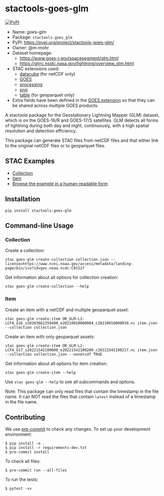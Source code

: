 # stactools-goes-glm

[![PyPI](https://img.shields.io/pypi/v/stactools-goes-glm)](https://pypi.org/project/stactools-goes-glm/)

- Name: goes-glm
- Package: `stactools.goes_glm`
- PyPI: <https://pypi.org/project/stactools-goes-glm/>
- Owner: @m-mohr
- Dataset homepage:
  - <https://www.goes-r.gov/spacesegment/glm.html>
  - <https://ghrc.nsstc.nasa.gov/lightning/overview_glm.html>
- STAC extensions used:
  - [datacube](https://github.com/stac-extensions/datacube/) (for netCDF only)
  - [GOES](https://github.com/stac-extensions/goes/)
  - [processing](https://github.com/stac-extensions/processing/)
  - [proj](https://github.com/stac-extensions/projection/)
  - [table](https://github.com/stac-extensions/table/) (for geoparquet only)
- Extra fields have been defined in the [GOES extension](https://github.com/stac-extensions/goes/) so that they can be shared across multiple GOES products.

A stactools package for the Geostationary Lightning Mapper (GLM) dataset, which is on the GOES-16/R and GOES-17/S satellites.
GLM detects all forms of lightning during both day and night, continuously, with a high spatial resolution and detection efficiency.

This package can generate STAC files from netCDF files and that either link to the original netCDF files or
to geoparquet files.

## STAC Examples

- [Collection](examples/collection.json)
- [Item](examples/item.json)
- [Browse the example in a human-readable form](https://radiantearth.github.io/stac-browser/#/external/raw.githubusercontent.com/stactools-packages/goes-glm/main/examples/collection.json)

## Installation

```shell
pip install stactools-goes-glm
```

## Command-line Usage

### Collection

Create a collection:

```shell
stac goes-glm create-collection collection.json --license=https://www.ncei.noaa.gov/access/metadata/landing-page/bin/iso?id=gov.noaa.ncdc:C01527
```

Get information about all options for collection creation:

```shell
stac goes-glm create-collection --help
```

### Item

Create an item with a netCDF and multiple geoparquet asset:

```shell
stac goes-glm create-item OR_GLM-L2-LCFA_G16_s20203662359400_e20210010000004_c20210010000030.nc item.json --collection collection.json
```

Create an item with only geoparquet assets:

```shell
stac goes-glm create-item OR_GLM-L2-LCFA_G17_s20221542100000_e20221542100200_c20221542100217.nc item.json --collection collection.json --nonetcdf TRUE
```

Get information about all options for item creation:

```shell
stac goes-glm create-item --help
```

Use `stac goes-glm --help` to see all subcommands and options.

Note: This package can only read files that contain the timestamp in the file name. It can NOT read the files that contain `latest` instead of a timestamp in the file name.

## Contributing

We use [pre-commit](https://pre-commit.com/) to check any changes.
To set up your development environment:

```shell
$ pip install -e .
$ pip install -r requirements-dev.txt
$ pre-commit install
```

To check all files:

```shell
$ pre-commit run --all-files
```

To run the tests:

```shell
$ pytest -vv
```
